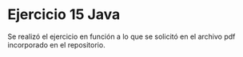 # Ejercicio 15 Java

Se realizó el ejercicio en función a lo que se solicitó en el archivo pdf incorporado en el repositorio.



